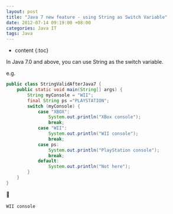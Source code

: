 ```yaml
---
layout: post
title: "Java 7 new feature - using String as Switch Variable"
date: 2012-07-14 09:19:00 +08:00
categories: Java IT
tags: Java
---
```


* content
{:toc}

In Java 7.0 and above, you can use String as the switch variable.

e.g. 

```java
public class StringValidAfterJava7 {
    public static void main(String[] args) {
        String myConsole = "WII";
        final String ps ="PLAYSTATION"; 
        switch (myConsole) {
            case "XBOX":
                System.out.println("XBox console");
                break;
            case "WII":
                System.out.println("WII console");
                break;
            case ps:
                System.out.println("PlayStation console");
                break;
            default:
                System.out.println("Not here");
        }
    }
}
```

🏃

`WII console`
 
